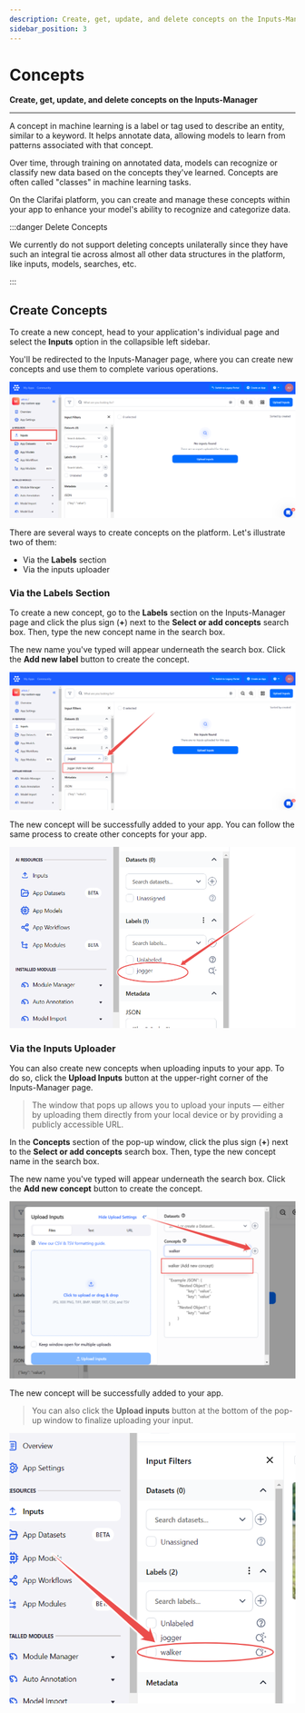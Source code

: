 ```yaml
---
description: Create, get, update, and delete concepts on the Inputs-Manager
sidebar_position: 3
---
```


# Concepts

**Create, get, update, and delete concepts on the Inputs-Manager**
<hr />

A concept in machine learning is a label or tag used to describe an entity, similar to a keyword. It helps annotate data, allowing models to learn from patterns associated with that concept.

Over time, through training on annotated data, models can recognize or classify new data based on the concepts they've learned. Concepts are often called "classes" in machine learning tasks.

On the Clarifai platform, you can create and manage these concepts within your app to enhance your model's ability to recognize and categorize data.

:::danger Delete Concepts

We currently do not support deleting concepts unilaterally since they have such an integral tie across almost all other data structures in the platform, like inputs, models, searches, etc.

:::

## Create Concepts

To create a new concept, head to your application's individual page and select the **Inputs** option in the collapsible left sidebar.

You'll be redirected to the Inputs-Manager page, where you can create new concepts and use them to complete various operations. 

![](/img/community_2/inputs_viewer_page.png)

There are several ways to create concepts on the platform. Let's illustrate two of them:

- Via the **Labels** section
- Via the inputs uploader

### Via the **Labels** Section

To create a new concept, go to the **Labels** section on the Inputs-Manager page and click the plus sign (**+**) next to the **Select or add concepts** search box. Then, type the new concept name in the search box.

The new name you've typed will appear underneath the search box. Click the **Add new label** button to create the concept. 

![](/img/community_2/add_concept.png)

The new concept will be successfully added to your app. You can follow the same process to create other concepts for your app.

![](/img/community_2/new_concept_added.png)

### Via the Inputs Uploader

You can also create new concepts when uploading inputs to your app. To do so, click the **Upload Inputs** button at the upper-right corner of the Inputs-Manager page.  

> The window that pops up allows you to upload your inputs — either by uploading them directly from your local device or by providing a publicly accessible URL.

In the **Concepts** section of the pop-up window, click the plus sign (**+**) next to the **Select or add concepts** search box. Then, type the new concept name in the search box.

The new name you've typed will appear underneath the search box. Click the **Add new concept** button to create the concept. 

![](/img/community_2/concepts_upload_inputs_new_concepts.png)

The new concept will be successfully added to your app.

> You can also click the **Upload inputs** button at the bottom of the pop-up window to finalize uploading your input.

![](/img/community_2/concepts_newly_added_concept.png)



